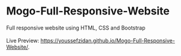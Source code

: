 # Mogo-Full-Responsive-Website
Full responsive website using HTML, CSS and Bootstrap <br><br>
Live Preview: https://youssefzidan.github.io/Mogo-Full-Responsive-Website/.
